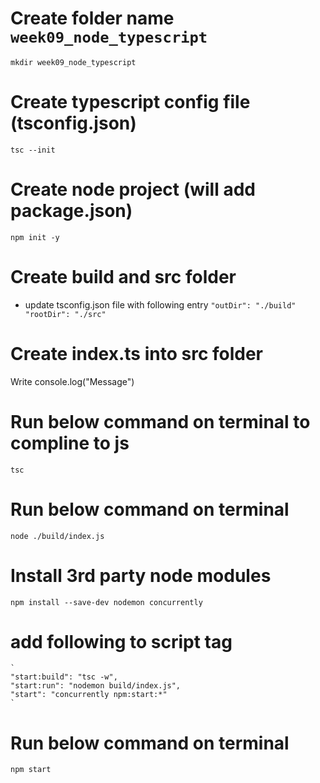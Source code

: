 # Create folder name `week09_node_typescript`
```
mkdir week09_node_typescript
```

# Create typescript config file (tsconfig.json)
```
tsc --init
```

# Create node project (will add package.json)
```
npm init -y
```

# Create build and src folder
- update tsconfig.json file with following entry
   `
   "outDir": "./build"
    "rootDir": "./src"
    `

# Create index.ts into src folder
Write console.log("Message")

# Run below command on terminal to compline to js
```
tsc
```
# Run below command on terminal
```
node ./build/index.js
```

# Install 3rd party node modules
```
npm install --save-dev nodemon concurrently
```

# add following to script tag
    `
    "start:build": "tsc -w",
    "start:run": "nodemon build/index.js",
    "start": "concurrently npm:start:*"
    `
# Run below command on terminal
```
npm start
```
